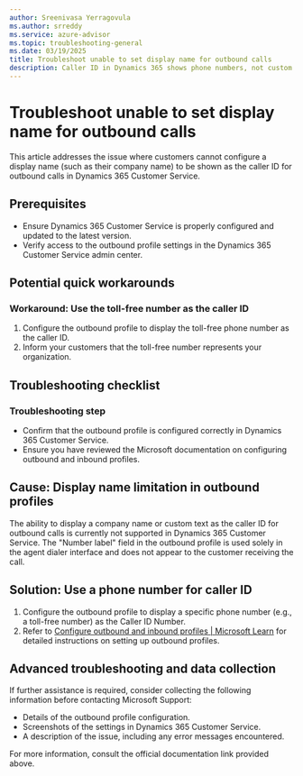 ```yaml
---
author: Sreenivasa Yerragovula
ms.author: srreddy
ms.service: azure-advisor
ms.topic: troubleshooting-general
ms.date: 03/19/2025
title: Troubleshoot unable to set display name for outbound calls
description: Caller ID in Dynamics 365 shows phone numbers, not custom names.
---
```

# Troubleshoot unable to set display name for outbound calls

This article addresses the issue where customers cannot configure a display name (such as their company name) to be shown as the caller ID for outbound calls in Dynamics 365 Customer Service.

## Prerequisites

- Ensure Dynamics 365 Customer Service is properly configured and updated to the latest version.
- Verify access to the outbound profile settings in the Dynamics 365 Customer Service admin center.

## Potential quick workarounds

### Workaround: Use the toll-free number as the caller ID

1. Configure the outbound profile to display the toll-free phone number as the caller ID.
2. Inform your customers that the toll-free number represents your organization.

## Troubleshooting checklist

### Troubleshooting step

- Confirm that the outbound profile is configured correctly in Dynamics 365 Customer Service.
- Ensure you have reviewed the Microsoft documentation on configuring outbound and inbound profiles.

## Cause: Display name limitation in outbound profiles

The ability to display a company name or custom text as the caller ID for outbound calls is currently not supported in Dynamics 365 Customer Service. The "Number label" field in the outbound profile is used solely in the agent dialer interface and does not appear to the customer receiving the call.

## Solution: Use a phone number for caller ID

1. Configure the outbound profile to display a specific phone number (e.g., a toll-free number) as the Caller ID Number.
2. Refer to [Configure outbound and inbound profiles | Microsoft Learn](/dynamics365/customer-service/administer/configure-outbound-inbound-profiles) for detailed instructions on setting up outbound profiles.

## Advanced troubleshooting and data collection

If further assistance is required, consider collecting the following information before contacting Microsoft Support:

- Details of the outbound profile configuration.
- Screenshots of the settings in Dynamics 365 Customer Service.
- A description of the issue, including any error messages encountered.

For more information, consult the official documentation link provided above.